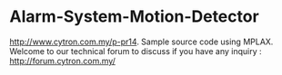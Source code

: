 # Alarm-System-Motion-Detector
http://www.cytron.com.my/p-pr14.
Sample source code using MPLAX.
Welcome to our technical forum to discuss if you have any inquiry : http://forum.cytron.com.my/
